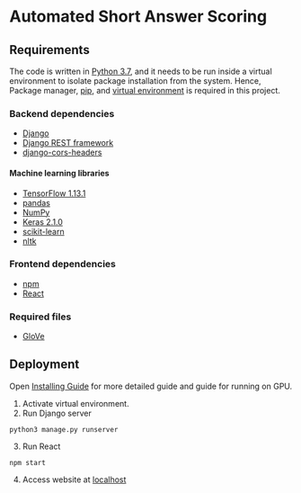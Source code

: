 # Automated Short Answer Scoring

## Requirements

The code is written in [Python 3.7](https://www.python.org/), and it needs to be run inside a virtual environment to isolate package installation from the system. Hence, Package manager, [pip](https://pip.pypa.io/en/stable/installing/), and [virtual environment](https://pypi.org/project/virtualenv/) is required in this project.

### Backend dependencies
* [Django](https://docs.djangoproject.com/en/3.0/topics/install/)
* [Django REST framework](https://www.django-rest-framework.org/#installation)
* [django-cors-headers](https://pypi.org/project/django-cors-headers/)

#### Machine learning libraries
* [TensorFlow 1.13.1](https://www.tensorflow.org/install/pip?lang=python3)
* [pandas](https://pandas.pydata.org/getting_started.html)
* [NumPy](https://numpy.org/)
* [Keras 2.1.0](https://keras.io/)
* [scikit-learn](https://scikit-learn.org/stable/install.html)
* [nltk](https://www.nltk.org/install.html)

### Frontend dependencies
* [npm](https://www.npmjs.com/get-npm)
* [React](https://reactjs.org/docs/getting-started.html)

### Required files
* [GloVe](https://www.kaggle.com/thanakomsn/glove6b300dtxt)

## Deployment
Open [Installing Guide](https://github.com/vemichelleve/fypcode/blob/master/Guide.pdf) for more detailed guide and guide for running on GPU.

1. Activate virtual environment.
2. Run Django server
```
python3 manage.py runserver
```
3. Run React
```
npm start
```
4. Access website at [localhost](http://localhost:3000/)